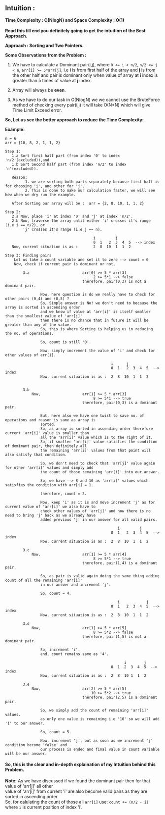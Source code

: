 ## Intuition :
**Time Complexity : O(NlogN)  and Space Complexity : O(1)**<br><br>
**Read this till end you definitely going to get the intuition of the Best Approach.**

**Approach : Sorting and Two Pointers.**

**Some Observations from the Problem :**
1. We have to calculate a Dominant pair(i,j), where ```0 <= i < n/2```, ```n/2 <= j < n```, ```arr[i] >= 5*arr[j]```,
   i.e **i** is from first half of the array and **j** is from the other half and pair is dominant only when value of
   array at **i** index is greater than 5 times of value at **j** index.
 
2. Array will always be **even**.

3. As we have to do our task in O(NlogN) we we cannot use the BruteForce method of checking every pair(i,j) it will
   take O(N*N) which will give Time Limit Exceed error.

**So, Let us see the better approach to reduce the Time Complexity:**<br>

**Example:**
  
    n = 6 
    arr = {10, 8, 2, 1, 1, 2}
     
    Step 1:
       1.a Sort first half part (from index '0' to index 'n/2'(excluded)),and
       1.b Sort Second half part (from index 'n/2' to index 'n'(excluded)).

       Reason: 
             1. we are sorting both parts separately because first half is for choosing 'i', and other for 'j'.
             2. This is done to make our calculation faster, we will see how when we dry run the example.

       After Sorting our array will be :  arr = {2, 8, 10, 1, 1, 2}
       
    Step 2:
       2.a Now, place 'i' at index '0' and 'j' at index 'n/2'.
       2.b Now, traverse the array until either 'i' crosses it's range (i.e i == n/2), or
            'j' crosses it's range (i.e j == n).

                                            i         j
                                            0  1   2  3  4  5  --> index
       Now, current situation is as :       2  8  10  1  1  2

    Step 3: Finding pairs
        Let us take a count variable and set it to zero --> count = 0
        Now, check if current pair is dominant or not,

            3.a                        arr[0] >= 5 * arr[3]
                                            2 >= 5*1 --> false
                                       therefore, pair(0,3) is not a dominant pair.

                    Now, here question is do we really have to check for other pairs (0,4) and (0,5) ?
                    So, Simple answer is No! we don't need to because the array is sorted in ascending order
                    and we know if value at 'arr[i]' is itself smaller than the smallest value of 'arr[j]'
                    then there is no chance that in future it will be greater than any of the value.
                    So, this is where Sorting is helping us in reducing the no. of operations.
                
                    So, count is still '0'.

                    Now, simply increment the value of 'i' and check for other values of arr[i].
                    
                                                    i      j
                                                    0  1   2  3  4  5  --> index
                    Now, current situation is as :  2  8  10  1  1  2

            
            3.b
                Now,                   arr[1] >= 5 * arr[3]
                                            8 >= 5*1 --> true
                                       therefore, pair(0,3) is a dominant pair.

                    But, here also we have one twist to save no. of operations and reason is same as array is 
                    sorted.
                    So, as array is sorted in ascending order therefore current 'arr[i]' value is smaller than
                    all the 'arr[i]' value which is to the right of it.
                    So, if smaller 'arr[i]' value satisfies the condition of domimant pair, then definitely all 
                    the remaining 'arr[i]' values from that point will also satisfy that condition.

                    So, we don't need to check that 'arr[j]' value again for other 'arr[i]' values and simply add
                    the count of those remaining 'arr[i]' into our answer.

                    So, we have --> 8 and 10 as 'arr[i]' values which satisfies the condition with arr[j] = 1.

                    therefore, count = 2.  

                    Now, keep 'i' as it is and move increment 'j' as for current value of 'arr[i]' we also have to
                    check other values of 'arr[j]' and now there is no need to bring 'j' back as we already have
                    added previous 'j' in our answer for all valid pairs.
                    
                                                       i         j
                                                    0  1   2  3  4  5  --> index
                    Now, current situation is as :  2  8  10  1  1  2

            3.c 
                Now,                   arr[1] >= 5 * arr[4]
                                            8 >= 5*1 --> true
                                       therefore, pair(1,4) is a dominant pair.    

                    So, as pair is valid again doing the same thing adding count of all the remaining 'arr[i]'
                    in our answer and increment 'j'.

                    So, count = 4.

                                                       i            j
                                                    0  1   2  3  4  5  --> index
                    Now, current situation is as :  2  8  10  1  1  2

            3.d 
                Now,                   arr[1] >= 5 * arr[5]
                                            8 >= 5*2 --> false
                                       therefore, pair(1,5) is not a dominant pair.             
                
                    So, increment 'i'.
                    and, count remains same as '4'.

                                                          i        j
                                                    0  1  2  3  4  5  --> index
                    Now, current situation is as :  2  8  10 1  1  2

            3.e  
                Now,                   arr[2] >= 5 * arr[5]
                                           10 >= 5*2 --> true
                                       therefore, pair(2,5) is a dominant pair.

                    So, we simply add the count of remaining 'arr[i]' values.
                    as only one value is remaining i.e '10' so we will add '1' to our answer.

                    So, count = 5.   

                    Now, increment 'j', but as soon as we increment 'j' condition become 'false' and
                    our process is ended and final value in count variable will be our answer.
 
#### So, this is the clear and in-depth explaination of my Intuition behind this Problem. 
        
**Note:** As we have discussed if we found the dominant pair then for that value of 'arr[j]' all other<br>
          value of 'arr[i]' from current 'i' are also become valid pairs as they are sorted in ascending order<br>
          So, for calulating the count of those all ```arr[i]``` use:
                                             ```count += (n/2 - i)```
                                         where ```i``` is current position of index 'i'.                          

